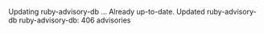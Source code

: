 Updating ruby-advisory-db ...
Already up-to-date.
Updated ruby-advisory-db
ruby-advisory-db: 406 advisories
